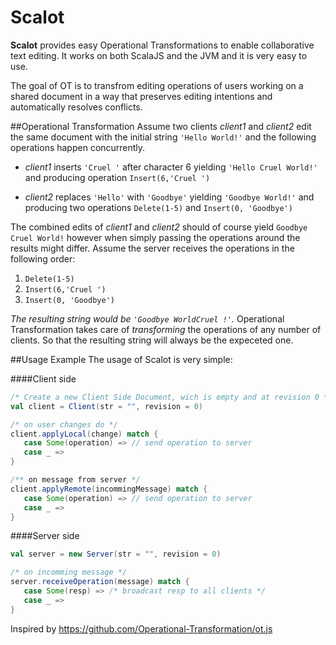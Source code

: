 # Scalot

**Scalot** provides easy Operational Transformations to enable collaborative text editing.
It works on both ScalaJS and the JVM and it is very easy to use.

The goal of OT is to transfrom editing operations of users working on a shared document in a way that preserves editing intentions and automatically resolves conflicts.

##Operational Transformation
Assume two clients *client1* and *client2* edit the same document with the initial string `'Hello World!'` and the following operations happen concurrently.

* *client1* inserts `'Cruel '` after character 6 yielding `'Hello Cruel World!'` and producing operation `Insert(6,'Cruel ')`

* *client2* replaces `'Hello'` with `'Goodbye'` yielding `'Goodbye World!'` and producing two operations `Delete(1-5)` and `Insert(0, 'Goodbye')`

The combined edits of *client1* and *client2* should of course yield `Goodbye Cruel World!` however when simply passing the operations around the results might differ.
Assume the server receives the operations in the following order:
1. `Delete(1-5)`
2. `Insert(6,'Cruel ')`
3. `Insert(0, 'Goodbye')`

*The resulting string would be `'Goodbye WorldCruel !'`.*
Operational Transformation takes care of *transforming* the operations of any number of clients. So that the resulting string will always be the expeceted one.

##Usage Example
The usage of Scalot is very simple:

####Client side
```scala
/* Create a new Client Side Document, wich is empty and at revision 0 */
val client = Client(str = "", revision = 0)

/* on user changes do */
client.applyLocal(change) match {
   case Some(operation) => // send operation to server
   case _ =>
}

/** on message from server */
client.applyRemote(incommingMessage) match {
   case Some(operation) => // send operation to server
   case _ =>
}
```

####Server side
```scala
val server = new Server(str = "", revision = 0)

/* on incomming message */
server.receiveOperation(message) match {
   case Some(resp) => /* broadcast resp to all clients */
   case _ =>
}
```

Inspired by https://github.com/Operational-Transformation/ot.js
